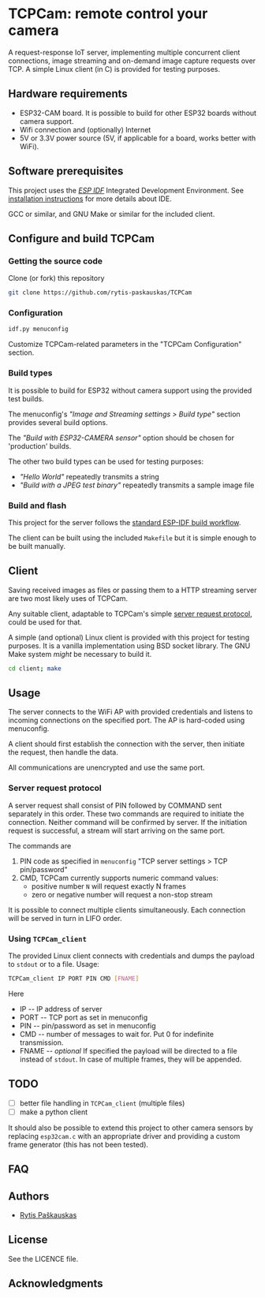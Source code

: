 # TCPCam: remote control your camera

A request-response IoT server, implementing multiple concurrent client connections, image streaming and on-demand image capture requests over TCP.
A simple Linux client (in C) is provided for testing purposes.

## Hardware requirements
- ESP32-CAM board. 
  It is possible to build for other ESP32 boards without camera support.
- Wifi connection and (optionally) Internet
- 5V or 3.3V power source (5V, if applicable for a board, works better with WiFi).

## Software prerequisites
This project uses the [*ESP IDF*](https://github.com/espressif/esp-idf "ESP-IDF on Github") Integrated Development Environment.
See [installation instructions](https://docs.espressif.com/projects/esp-idf/en/latest/esp32/get-started/index.html#installation-step-by-step "install and setup ESP IDF") for more details about IDE.

GCC or similar, and GNU Make or similar for the included client.

## Configure and build TCPCam

### Getting the source code
Clone (or fork) this repository
```sh
git clone https://github.com/rytis-paskauskas/TCPCam
```

### Configuration
```sh
idf.py menuconfig
```
Customize TCPCam-related parameters in the "TCPCam Configuration" section.
### Build types 
It is possible to build for ESP32 without camera support using the provided test builds. 

The menuconfig's *"Image and Streaming settings > Build type"* section provides several build options. 

The *"Build with ESP32-CAMERA sensor"* option should be chosen for 'production' builds. 

The other two build types can be used for testing purposes:
- *"Hello World"* repeatedly transmits a string
- *"Build with a JPEG test binary"* repeatedly transmits a sample image file

### Build and flash
This project for the server follows the [standard ESP-IDF build workflow](https://docs.espressif.com/projects/esp-idf/en/latest/esp32/get-started/index.html#step-6-connect-your-device "ESP IDF build workflow"). 

The client can be built using the included `Makefile` but it is simple enough to be built manually.


## Client
Saving received images as files or passing them to a HTTP streaming server are two most likely uses of TCPCam.

Any suitable client, adaptable to TCPCam's simple [server request protocol](#server-request-protocol), could be used for that.

A simple (and optional) Linux client is provided with this project for testing purposes. 
It is a vanilla implementation using BSD socket library. The GNU Make system *might* be necessary to build it.
```sh
cd client; make
```

## Usage
The server connects to the WiFi AP with provided credentials and listens to incoming connections on the specified port. The AP is hard-coded using menuconfig.

A client should first establish the connection with the server, then initiate the request, then handle the data.

All communications are unencrypted and use the same port.
### Server request protocol
A server request shall consist of PIN followed by COMMAND sent separately in this order. These two commands are required to initiate the connection. Neither command will be confirmed by server.
If the initiation request is successful, a stream will start arriving on the same port.

The commands are
1. PIN code as specified in `menuconfig` "TCP server settings > TCP pin/password"
2. CMD, TCPCam currently supports numeric command values:
   - positive number `N` will request exactly N frames
   - zero or negative number will request a non-stop stream
  
It is possible to connect multiple clients simultaneously. Each connection will be served in turn in LIFO order.

### Using `TCPCam_client`
The provided Linux client connects with credentials and dumps the payload to `stdout` or to a file. Usage:
```sh
TCPCam_client IP PORT PIN CMD [FNAME]
```
Here
- IP --   IP address of server
- PORT --  TCP port as set in menuconfig
- PIN -- pin/password as set in menuconfig
- CMD -- number of messages to wait for. Put 0 for indefinite transmission.
- FNAME -- *optional* If specified the payload will be directed to a file instead of `stdout`. In case of multiple frames, they will be appended.

## TODO
- [ ] better file handling in `TCPCam_client` (multiple files)
- [ ] make a python client

It should also be possible to extend this project to other camera sensors by replacing `esp32cam.c` with an appropriate driver and providing a custom frame generator (this has not been tested).
## FAQ
## Authors
* [Rytis Paškauskas](https://github.com/rytis-paskauskas)
## License
See the LICENCE file.

## Acknowledgments
